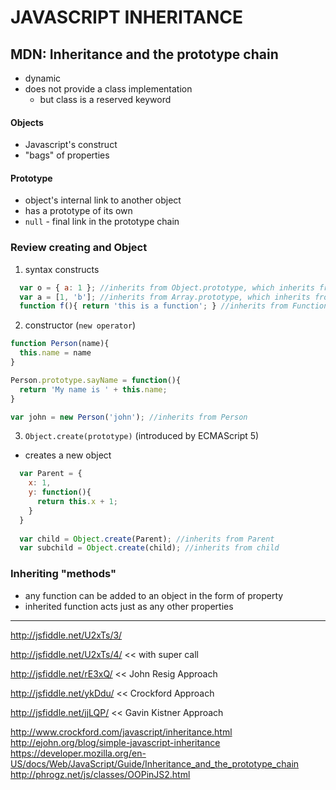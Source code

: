 # JAVASCRIPT INHERITANCE #


## MDN: Inheritance and the prototype chain ##
* dynamic
* does not provide a class implementation
  * but class is a reserved keyword


#### Objects ####
* Javascript's construct
* "bags" of properties


#### Prototype ####
* object's internal link to another object
* has a prototype of its own
* ``null`` - final link in the prototype chain


### Review creating and Object ###
1. syntax constructs

```js
  var o = { a: 1 }; //inherits from Object.prototype, which inherits from null
  var a = [1, 'b']; //inherits from Array.prototype, which inherits from Object.prototype
  function f(){ return 'this is a function'; } //inherits from Function.prototype, which inherits from Object.prototype?
```

2. constructor (``new operator``)

```js
function Person(name){
  this.name = name
}

Person.prototype.sayName = function(){
  return 'My name is ' + this.name;
}

var john = new Person('john'); //inherits from Person
```

3. ``Object.create(prototype)`` (introduced by ECMAScript 5)
  * creates a new object

```js
  var Parent = {
    x: 1,
    y: function(){
      return this.x + 1;
    }
  }
  
  var child = Object.create(Parent); //inherits from Parent
  var subchild = Object.create(child); //inherits from child
```

### Inheriting "methods" ###
* any function can be added to an object in the form of property
* inherited function acts just as any other properties

---






http://jsfiddle.net/U2xTs/3/

http://jsfiddle.net/U2xTs/4/ << with super call

http://jsfiddle.net/rE3xQ/ << John Resig Approach

http://jsfiddle.net/ykDdu/ << Crockford Approach

http://jsfiddle.net/jjLQP/ << Gavin Kistner Approach


http://www.crockford.com/javascript/inheritance.html
http://ejohn.org/blog/simple-javascript-inheritance
https://developer.mozilla.org/en-US/docs/Web/JavaScript/Guide/Inheritance_and_the_prototype_chain
http://phrogz.net/js/classes/OOPinJS2.html
